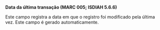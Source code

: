 **Data da última transação (MARC 005; ISDIAH 5.6.6)**

Este campo registra a data em que o registro foi modificado pela última vez.&nbsp;Este campo é gerado automaticamente.